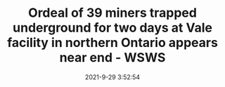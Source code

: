 ---
"title": "Ordeal of 39 miners trapped underground for two days at Vale facility in northern Ontario appears near end - WSWS"
"date": "2021-9-29 3:52:54"
"feed_name": "GOOGLENEWSDRILLING"
"feed_website": "https://news.google.com/search?q=drilling%2Bincident&hl=en-US&gl=US&ceid=US:en"
"feed_rss": "https://news.google.com/rss/search?q=drilling%2Bincident&hl=en-US&gl=US&ceid=US:en"
"link": "https://www.wsws.org/en/articles/2021/09/29/sudb-s29.html"
"source": "{'href': 'https://www.wsws.org', 'title': 'WSWS'}"
"file": "_posts/2021-1-1-35737877c9980ddce66b3b27f889383f763074b9.md"
"accident": "1"
"drilling": "1"
"dead": "0"
"injured": "0"
"arrested": "0"
"where": "unknown site"
"causes": "unknown"
"place": "unknown place"
---